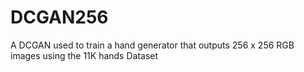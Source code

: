 # DCGAN256
A DCGAN used to train a hand generator that outputs 256 x 256 RGB images using the 11K hands Dataset

